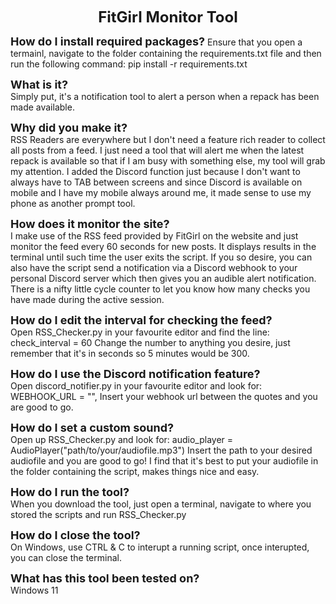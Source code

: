 **<center><span style="font-size:24px;">FitGirl Monitor Tool</span></center>**

**<span style="font-size:18px;">How do I install required packages?</span>**
Ensure that you open a termainl, navigate to the folder containing the requirements.txt file and then 
run the following command: pip install -r requirements.txt

**<span style="font-size:18px;">What is it?</span>**  
Simply put, it's a notification tool to alert a person when a repack has been made available.

**<span style="font-size:18px;">Why did you make it?</span>**  
RSS Readers are everywhere but I don't need a feature rich reader to collect all posts from a feed. I just need a tool that will alert me when the latest repack is available 
so that if I am busy with something else, my tool will grab my attention. I added the Discord function just because I don't want to always have to TAB between screens and 
since Discord is available on mobile and I have my mobile always around me, it made sense to use my phone as another prompt tool.

**<span style="font-size:18px;">How does it monitor the site?</span>**  
I make use of the RSS feed provided by FitGirl on the website and just monitor the feed every 60 seconds for new posts.
It displays results in the terminal until such time the user exits the script.
If you so desire, you can also have the script send a notification via a Discord webhook to your personal Discord server which then gives you an audible alert notification.
There is a nifty little cycle counter to let you know how many checks you have made during the active session.

**<span style="font-size:18px;">How do I edit the interval for checking the feed?</span>**  
Open RSS_Checker.py in your favourite editor and find the line: check_interval = 60
Change the number to anything you desire, just remember that it's in seconds so 5 minutes would be 300.

**<span style="font-size:18px;">How do I use the Discord notification feature?</span>**  
Open discord_notifier.py in your favourite editor and look for: WEBHOOK_URL = "",
Insert your webhook url between the quotes and you are good to go.

**<span style="font-size:18px;">How do I set a custom sound?</span>**  
Open up RSS_Checker.py and look for: audio_player = AudioPlayer("path/to/your/audiofile.mp3")
Insert the path to your desired audiofile and you are good to go!
I find that it's best to put your audiofile in the folder containing the script, makes things nice and easy.

**<span style="font-size:18px;">How do I run the tool?</span>**  
When you download the tool, just open a terminal, navigate to where you stored the scripts and run RSS_Checker.py

**<span style="font-size:18px;">How do I close the tool?</span>**  
On Windows, use CTRL & C to interupt a running script, once interupted, you can close the terminal.

**<span style="font-size:18px;">What has this tool been tested on?</span>**  
Windows 11
